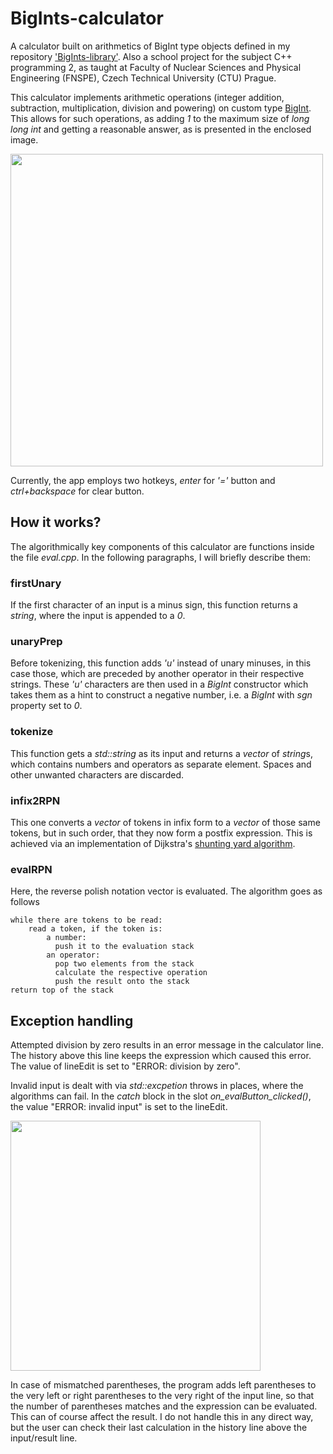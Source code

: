 # BigInts-calculator

A calculator built on arithmetics of BigInt type objects defined in my repository ['BigInts-library'](https://github.com/PrinceOfCzechia/BigInts-library). Also a school project for the subject C++ programming 2, as taught at Faculty of Nuclear Sciences and Physical Engineering (FNSPE), Czech Technical University (CTU) Prague.

This calculator implements arithmetic operations (integer addition, subtraction, multiplication, division and powering) on custom type [BigInt](https://github.com/PrinceOfCzechia/BigInts-library). This allows for such operations, as adding *1* to the maximum size of *long long int* and getting a reasonable answer, as is presented in the enclosed image.

<img align="center" src="https://user-images.githubusercontent.com/72036926/186395384-a9c65216-aed6-416f-ac45-86b036f5de42.png" height="500"/>

Currently, the app employs two hotkeys, *enter* for *'='* button and *ctrl+backspace* for clear button.

## How it works?

The algorithmically key components of this calculator are functions inside the file *eval.cpp*. In the following paragraphs, I will briefly describe them:

### firstUnary
If the first character of an input is a minus sign, this function returns a *string*, where the input is appended to a *0*.

### unaryPrep

Before tokenizing, this function adds *'u'* instead of unary minuses, in this case those, which are preceded by another operator in their respective strings. These *'u'* characters are then used in a *BigInt* constructor which takes them as a hint to construct a negative number, i.e. a *BigInt* with *sgn* property set to *0*.

### tokenize

This function gets a *std::string* as its input and returns a *vector* of *string*s, which contains numbers and operators as separate element. Spaces and other unwanted characters are discarded.

### infix2RPN

This one converts a *vector* of tokens in infix form to a *vector* of those same tokens, but in such order, that they now form a postfix expression. This is achieved via an implementation of Dijkstra's [shunting yard algorithm](https://en.wikipedia.org/wiki/Shunting_yard_algorithm).

### evalRPN

Here, the reverse polish notation vector is evaluated. The algorithm goes as follows

```
while there are tokens to be read:
    read a token, if the token is:
        a number:
          push it to the evaluation stack
        an operator:
          pop two elements from the stack
          calculate the respective operation
          push the result onto the stack
return top of the stack
```

## Exception handling
Attempted division by zero results in an error message in the calculator line. The history above this line keeps the expression which caused this error. The value of lineEdit is set to "ERROR: division by zero".

Invalid input is dealt with via *std::excpetion* throws in places, where the algorithms can fail. In the *catch* block in the slot *on_evalButton_clicked()*, the value "ERROR: invalid input" is set to the lineEdit.

<img align="center" src="https://user-images.githubusercontent.com/72036926/186427164-9fba72fe-bd45-40d3-b0fd-b5816a941545.png" width="400"/>

In case of mismatched parentheses, the program adds left parentheses to the very left or right parentheses to the very right of the input line, so that the number of parentheses matches and the expression can be evaluated. This can of course affect the result. I do not handle this in any direct way, but the user can check their last calculation in the history line above the input/result line.
